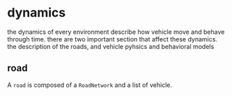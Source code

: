 # dynamics

the dynamics of every environment describe how vehicle move and behave through time. there are two important section that affect these dynamics. the description of the roads, and vehicle pyhsics and behavioral models

## road

A ``road`` is composed of a ``RoadNetwork`` and a list of vehicle.


